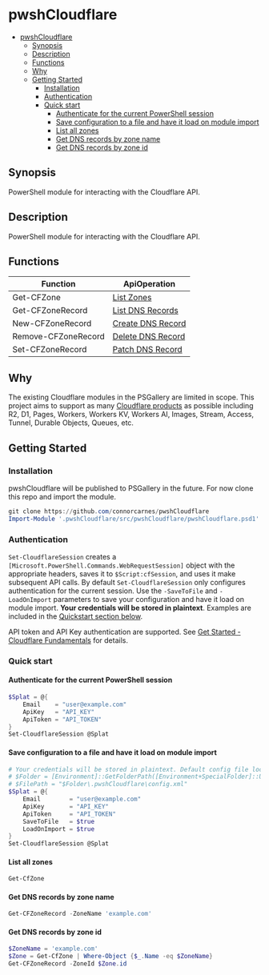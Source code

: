 # pwshCloudflare

- [pwshCloudflare](#pwshcloudflare)
  - [Synopsis](#synopsis)
  - [Description](#description)
  - [Functions](#functions)
  - [Why](#why)
  - [Getting Started](#getting-started)
    - [Installation](#installation)
    - [Authentication](#authentication)
    - [Quick start](#quick-start)
      - [Authenticate for the current PowerShell session](#authenticate-for-the-current-powershell-session)
      - [Save configuration to a file and have it load on module import](#save-configuration-to-a-file-and-have-it-load-on-module-import)
      - [List all zones](#list-all-zones)
      - [Get DNS records by zone name](#get-dns-records-by-zone-name)
      - [Get DNS records by zone id](#get-dns-records-by-zone-id)

## Synopsis

PowerShell module for interacting with the Cloudflare API.

## Description

PowerShell module for interacting with the Cloudflare API.

## Functions

| Function            | ApiOperation                                                                                                   |
| ------------------- | -------------------------------------------------------------------------------------------------------------- |
| Get-CFZone          | [List Zones](https://developers.cloudflare.com/api/operations/zones-get)                                       |
| Get-CFZoneRecord    | [List DNS Records](https://developers.cloudflare.com/api/operations/dns-records-for-a-zone-list-dns-records)   |
| New-CFZoneRecord    | [Create DNS Record](https://developers.cloudflare.com/api/operations/dns-records-for-a-zone-create-dns-record) |
| Remove-CFZoneRecord | [Delete DNS Record](https://developers.cloudflare.com/api/operations/dns-records-for-a-zone-delete-dns-record) |
| Set-CFZoneRecord    | [Patch DNS Record](https://developers.cloudflare.com/api/operations/dns-records-for-a-zone-patch-dns-record)   |

## Why

The existing Cloudflare modules in the PSGallery are limited in scope. This project aims to support as many [Cloudflare products](https://developers.cloudflare.com/products/) as possible including R2, D1, Pages, Workers, Workers KV, Workers AI, Images, Stream, Access, Tunnel, Durable Objects, Queues, etc.

## Getting Started

### Installation

pwshCloudflare will be published to PSGallery in the future. For now clone this repo and import the module.

```PowerShell
git clone https://github.com/connorcarnes/pwshCloudflare
Import-Module '.pwshCloudflare/src/pwshCloudflare/pwshCloudflare.psd1'
```

### Authentication

`Set-CloudflareSession` creates a `[Microsoft.PowerShell.Commands.WebRequestSession]` object with the appropriate headers, saves it to `$Script:cfSession`, and uses it make subsequent API calls. By default `Set-CloudflareSession` only configures authentication for the current session. Use the `-SaveToFile` and `-LoadOnImport` parameters to save your configuration and have it load on module import. **Your credentials will be stored in plaintext**. Examples are included in the [Quickstart section below](#quick-start).

API token and API Key authentication are supported. See [Get Started - Cloudflare Fundamentals](https://developers.cloudflare.com/fundamentals/api/get-started/) for details.

### Quick start

#### Authenticate for the current PowerShell session

```PowerShell
$Splat = @{
    Email    = "user@example.com"
    ApiKey   = "API_KEY"
    ApiToken = "API_TOKEN"
}
Set-CloudflareSession @Splat
```

#### Save configuration to a file and have it load on module import

```PowerShell
# Your credentials will be stored in plaintext. Default config file location:
# $Folder = [Environment]::GetFolderPath([Environment+SpecialFolder]::UserProfile)
# $FilePath = "$Folder\.pwshCloudflare\config.xml"
$Splat = @{
    Email        = "user@example.com"
    ApiKey       = "API_KEY"
    ApiToken     = "API_TOKEN"
    SaveToFile   = $true
    LoadOnImport = $true
}
Set-CloudflareSession @Splat
```

#### List all zones

```powershell
Get-CfZone
```

#### Get DNS records by zone name

```PowerShell
Get-CFZoneRecord -ZoneName 'example.com'
```

#### Get DNS records by zone id

```PowerShell
$ZoneName = 'example.com'
$Zone = Get-CfZone | Where-Object {$_.Name -eq $ZoneName}
Get-CFZoneRecord -ZoneId $Zone.id
```
